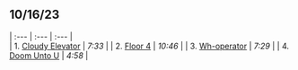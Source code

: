 ## 10/16/23
| :--- | :--- | :--- |    
| 1. [Cloudy Elevator](cloudy-elevator.mp3) | *7:33* |
| 2. [Floor 4](floor-4.mp3) | *10:46*  |
| 3. [Wh-operator](wh-operator.mp3) | *7:29* |
| 4. [Doom Unto U](doom-unto-u.mp3) | *4:58* |